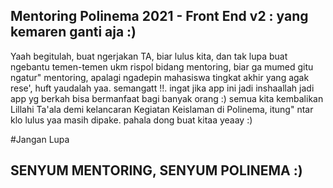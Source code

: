 ## Mentoring Polinema 2021 - Front End v2 : yang kemaren ganti aja :)

Yaah begitulah, buat ngerjakan TA, biar lulus kita, dan tak lupa buat ngebantu temen-temen ukm rispol bidang mentoring, biar ga mumed gitu ngatur" mentoring, apalagi ngadepin mahasiswa tingkat akhir yang agak rese', huft yaudalah yaa. semangatt !!. ingat jika app ini jadi inshaallah jadi app yg berkah bisa bermanfaat bagi banyak orang :) semua kita kembalikan Lillahi Ta'ala demi kelancaran Kegiatan Keislaman di Polinema, itung" ntar klo lulus yaa masih dipake. pahala dong buat kitaa yeaay :)

#Jangan Lupa

## SENYUM MENTORING, SENYUM POLINEMA :)
